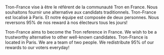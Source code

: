 Tron-France vise à être le référent de la communauté Tron en France.
Nous souhaitons fournir une alternative aux candidats traditionnels.
Tron-France est localisé à Paris. Et notre équipe est composée de deux personnes.
Nous reversons 95% de nos reward à nos électeurs tous les jours!

Tron-France aims to become the Tron reference in France. 
We wish to be a trustworthy alternative to other well-known candidates.
Tron-France is located in Paris. We are a team of two people.
We redistribute 95% of our rewards to our voters everyday!

